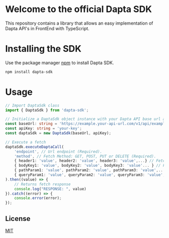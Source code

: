 # Welcome to the official Dapta SDK

This repository contains a library that allows an easy implementation of Dapta API's in FrontEnd with TypeScript.

# Installing the SDK

Use the package manager [npm](https://docs.npmjs.com/downloading-and-installing-node-js-and-npm) to install Dapta SDK.
```bash
npm install dapta-sdk
```

# Usage

```typescript
// Import DaptaSdk class
import { DaptaSdk } from 'dapta-sdk';

// Initialize a DaptaSdk object instance with your Dapta API base url and your api key
const baseUrl: string = 'https://example.your-api-url.com/v1/api/example/';
const apiKey: string = 'your-key';
const daptaSdk = new DaptaSdk(baseUrl, apiKey);

// Execute a fetch
daptaSdk.executeDaptaCall(
    'endpoint', // Url endpoint (Required).
    'method', // Fetch Method: GET, POST, PUT or DELETE (Required).
    { header1: 'value', header2: 'value', header3: 'value',...} // Fetch headers object (Optional).
    { bodyKey1: 'value', bodyKey2: 'value', bodyKey3: 'value'... } // Fetch body object (Optional).
    { pathParam1: 'value', pathParam2: 'value', pathParam3: 'value',... } // Url path params object (Optional).
    { queryParam1: 'value', queryParam2: 'value', queryParam3: 'value',... } // Url query params object (Optional).
).then((value) => {
    // Returns fetch response
    console.log("RESPONSE: ", value)
}).catch((error) => {
    console.error(error);
});
```

## License

[MIT](https://choosealicense.com/licenses/mit/)
